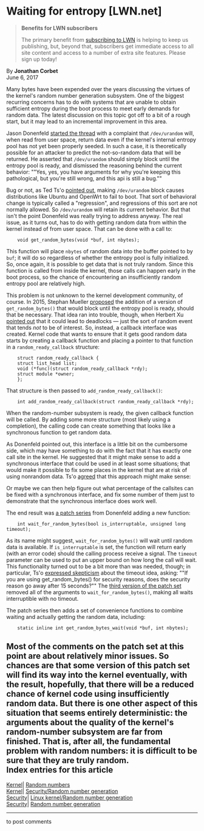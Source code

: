 # Waiting for entropy [LWN.net]

> **Benefits for LWN subscribers**
> 
> The primary benefit from [subscribing to LWN](/Promo/nst-nag5/subscribe) is helping to keep us publishing, but, beyond that, subscribers get immediate access to all site content and access to a number of extra site features. Please sign up today! 

By **Jonathan Corbet**  
June 6, 2017 

Many bytes have been expended over the years discussing the virtues of the kernel's random number generation subsystem. One of the biggest recurring concerns has to do with systems that are unable to obtain sufficient entropy during the boot process to meet early demands for random data. The latest discussion on this topic got off to a bit of a rough start, but it may lead to an incremental improvement in this area. 

Jason Donenfeld [started the thread](/Articles/724644/) with a complaint that `/dev/urandom` will, when read from user space, return data even if the kernel's internal entropy pool has not yet been properly seeded. In such a case, it is theoretically possible for an attacker to predict the not-so-random data that will be returned. He asserted that `/dev/urandom` should simply block until the entropy pool is ready, and dismissed the reasoning behind the current behavior: ""Yes, yes, you have arguments for why you're keeping this pathological, but you're still wrong, and this api is still a bug."" 

Bug or not, as Ted Ts'o [pointed out](/Articles/724645/), making `/dev/urandom` block causes distributions like Ubuntu and OpenWrt to fail to boot. That sort of behavioral change is typically called a "regression", and regressions of this sort are not normally allowed. So `/dev/urandom` will retain its current behavior. But that isn't the point Donenfeld was really trying to address anyway. The real issue, as it turns out, has to do with getting random data from within the kernel instead of from user space. That can be done with a call to: 
    
    
        void get_random_bytes(void *buf, int nbytes);
    

This function will place `nbytes` of random data into the buffer pointed to by `buf`; it will do so regardless of whether the entropy pool is fully initialized. So, once again, it is possible to get data that is not truly random. Since this function is called from inside the kernel, those calls can happen early in the boot process, so the chance of encountering an insufficiently random entropy pool are relatively high. 

This problem is not unknown to the kernel development community, of course. In 2015, Stephan Mueller [proposed](/Articles/724650/) the addition of a version of `get_random_bytes()` that would block until the entropy pool is ready, should that be necessary. That idea ran into trouble, though, when Herbert Xu [pointed out](/Articles/724651/) that it could lead to deadlocks — just the sort of random event that tends _not_ to be of interest. So, instead, a callback interface was created. Kernel code that wants to ensure that it gets good random data starts by creating a callback function and placing a pointer to that function in a `random_ready_callback` structure: 
    
    
        struct random_ready_callback {
    	struct list_head list;
    	void (*func)(struct random_ready_callback *rdy);
    	struct module *owner;
        };
    

That structure is then passed to `add_random_ready_callback()`: 
    
    
        int add_random_ready_callback(struct random_ready_callback *rdy);
    

When the random-number subsystem is ready, the given callback function will be called. By adding some more structure (most likely using a completion), the calling code can create something that looks like a synchronous function to get random data. 

As Donenfeld pointed out, this interface is a little bit on the cumbersome side, which may have something to do with the fact that it has exactly one call site in the kernel. He suggested that it might make sense to add a synchronous interface that could be used in at least some situations; that would make it possible to fix some places in the kernel that are at risk of using nonrandom data. Ts'o [agreed](/Articles/724648/) that this approach might make sense: 

Or maybe we can then help figure out what percentage of the callsites can be fixed with a synchronous interface, and fix some number of them just to demonstrate that the synchronous interface does work well. 

The end result was [a patch series](/Articles/724599/) from Donenfeld adding a new function: 
    
    
        int wait_for_random_bytes(bool is_interruptable, unsigned long timeout);
    

As its name might suggest, `wait_for_random_bytes()` will wait until random data is available. If `is_interruptable` is set, the function will return early (with an error code) should the calling process receive a signal. The `timeout` parameter can be used to put an upper bound on how long the call will wait. This functionality turned out to be a bit more than was needed, though; in particular, Ts'o [expressed skepticism](/Articles/724649/) about the timeout idea, asking: ""If you are using get_random_bytes() for security reasons, does the security reason go away after 15 seconds?"" The [third version of the patch set](/Articles/724671/) removed all of the arguments to `wait_for_random_bytes()`, making all waits interruptible with no timeout. 

The patch series then adds a set of convenience functions to combine waiting and actually getting the random data, including: 
    
    
        static inline int get_random_bytes_wait(void *buf, int nbytes);
    

Most of the comments on the patch set at this point are about relatively minor issues. So chances are that some version of this patch set will find its way into the kernel eventually, with the result, hopefully, that there will be a reduced chance of kernel code using insufficiently random data. But there is one other aspect of this situation that seems entirely deterministic: the arguments about the quality of the kernel's random-number subsystem are far from finished. That is, after all, the fundamental problem with random numbers: it is difficult to be sure that they are truly random.  
Index entries for this article  
---  
[Kernel](/Kernel/Index)| [Random numbers](/Kernel/Index#Random_numbers)  
[Kernel](/Kernel/Index)| [Security/Random number generation](/Kernel/Index#Security-Random_number_generation)  
[Security](/Security/Index/)| [Linux kernel/Random number generation](/Security/Index/#Linux_kernel-Random_number_generation)  
[Security](/Security/Index/)| [Random number generation](/Security/Index/#Random_number_generation)  
  


* * *

to post comments 

